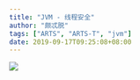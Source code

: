 ```yaml
---
title: "JVM - 线程安全"
author: "颇忒脱"
tags: ["ARTS", "ARTS-T", "jvm"]
date: 2019-09-17T09:25:08+08:00
---
```


<!--more-->

![](thread-safe.png)
